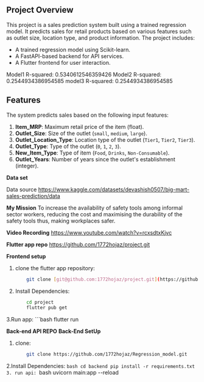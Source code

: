 ## **Project Overview**
This project is a sales prediction system built using a trained regression model. It predicts sales for retail products based on various features such as outlet size, location type, and product information. The project includes:
- A trained regression model using Scikit-learn.
- A FastAPI-based backend for API services.
- A Flutter frontend for user interaction.

Model1 R-squared: 0.5340612546359426
Model2 R-squared: 0.2544934386954585
model3 R-squared: 0.2544934386954585


## **Features**
The system predicts sales based on the following input features:
1. **Item_MRP**: Maximum retail price of the item (float).
2. **Outlet_Size**: Size of the outlet (`small`, `medium`, `large`).
3. **Outlet_Location_Type**: Location type of the outlet (`Tier1`, `Tier2`, `Tier3`).
4. **Outlet_Type**: Type of the outlet (`0`, `1`, `2`, `3`).
5. **New_Item_Type**: Type of item (`Food`, `Drinks`, `Non-Consumable`).
6. **Outlet_Years**: Number of years since the outlet's establishment (integer).


**Data set**

Data source https://www.kaggle.com/datasets/devashish0507/big-mart-sales-prediction/data



**My Mission**
To increase the availability of safety tools among informal sector workers, reducing the cost and maximising the durability of the safety tools thus, making workplaces safer.


**Video Recording**
https://www.youtube.com/watch?v=rcxsdtxKjvc 

**Flutter app repo**
https://github.com/1772hojaz/project.git

**Frontend setup**
1. clone the flutter app repository:
   ```bash
       git clone [git@github.com:1772hojaz/project.git](https://github.com/1772hojaz/project.git)

3. Install Dependencies:
   ```bash
       cd project
       flutter pub get
3.Run app: 
    ```bash
        flutter run

**Back-end API REPO**
**Back-End SetUp**
1. clone:
   ```bash
       git clone https://github.com/1772hojaz/Regression_model.git
2.Install Dependencies:
     ```bash
       cd backend
       pip install -r requirements.txt
3. run api:
    ```bash
        uvicorn main:app --reload


 
